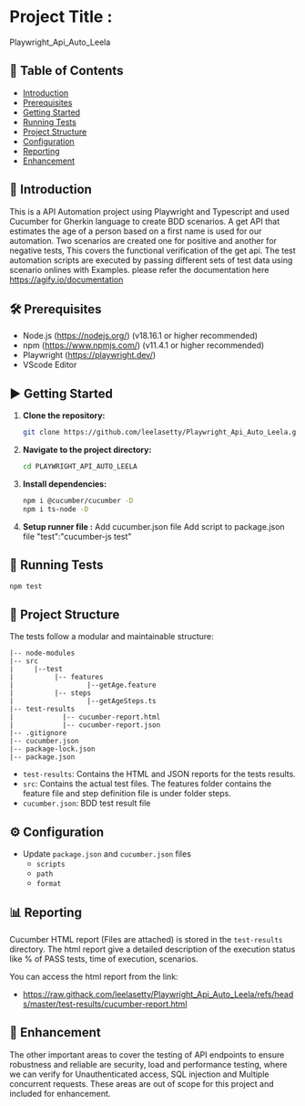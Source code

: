 
# Project Title : 
Playwright_Api_Auto_Leela

## 📑 Table of Contents
- [Introduction](#introduction)
- [Prerequisites](#prerequisites)
- [Getting Started](#getting-started)
- [Running Tests](#running-tests)
- [Project Structure](#project-structure)
- [Configuration](#configuration)
- [Reporting](#reporting)
- [Enhancement](#enhancement)

## 📖 Introduction
This is a API Automation project using Playwright and Typescript and used Cucumber for Gherkin language to create BDD scenarios. A get API that estimates the age of a person based on a first name is used for our automation.
Two scenarios are created one for positive and another for negative tests, This covers the functional  verification of the get api. The test automation scripts are executed by passing different sets of test data using scenario onlines with Examples.
please refer the documentation here https://agify.io/documentation

## 🛠️ Prerequisites
- Node.js (https://nodejs.org/) (v18.16.1 or higher recommended)
- npm (https://www.npmjs.com/) (v11.4.1 or higher recommended)
- Playwright (https://playwright.dev/)
- VScode Editor

## ▶️ Getting Started

1. **Clone the repository:**

   ```bash
   git clone https://github.com/leelasetty/Playwright_Api_Auto_Leela.git
   ```

2. **Navigate to the project directory:**

   ```bash
   cd PLAYWRIGHT_API_AUTO_LEELA
   ```

3. **Install dependencies:**

   ```bash
   npm i @cucumber/cucumber -D
   npm i ts-node -D
   ```

4. **Setup runner file :**
    Add cucumber.json file
    Add script to package.json file  "test":"cucumber-js test"

## 🚀 Running Tests

  ```bash
  npm test
  ```

## 📁 Project Structure

The tests follow a modular and maintainable structure:

```
|-- node-modules
|-- src
|     |--test
|          |-- features
|                  |--getAge.feature
|          |-- steps
|                  |--getAgeSteps.ts      
|-- test-results
|            |-- cucumber-report.html
|            |-- cucumber-report.json
|-- .gitignore
|-- cucumber.json
|-- package-lock.json
|-- package.json

```

- `test-results`: Contains the HTML and JSON reports for the tests results.
- `src`: Contains the actual test files. The features folder contains the feature file and step definition file is under folder steps. 
- `cucumber.json`: BDD test result file

## ⚙️ Configuration

- Update `package.json` and `cucumber.json` files
  - `scripts`
  - `path`
  - `format`
 

## 📊 Reporting

Cucumber HTML report (Files are attached) is stored in the `test-results` directory. The html report give a detailed description of the execution status like % of PASS tests, time of execution, scenarios. 

You can access the html report from the link:
- https://raw.githack.com/leelasetty/Playwright_Api_Auto_Leela/refs/heads/master/test-results/cucumber-report.html

## 🔭 Enhancement
The other important areas to cover the testing of API endpoints to ensure robustness and reliable are security, load and performance testing, where we can verify for Unauthenticated access, SQL injection and Multiple concurrent requests. 
These areas are out of scope for this project and included for enhancement. 
